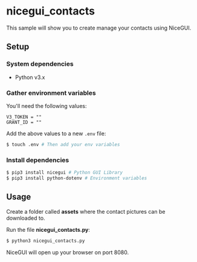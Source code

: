 # nicegui_contacts

This sample will show you to create manage your contacts using NiceGUI.

## Setup

### System dependencies

- Python v3.x

### Gather environment variables

You'll need the following values:

```text
V3_TOKEN = ""
GRANT_ID = ""
```

Add the above values to a new `.env` file:

```bash
$ touch .env # Then add your env variables
```

### Install dependencies

```bash
$ pip3 install nicegui # Python GUI Library
$ pip3 install python-dotenv # Environment variables
```

## Usage

Create a folder called **assets** where the contact pictures can be downloaded to.

Run the file **nicegui_contacts.py**:

```bash
$ python3 nicegui_contacts.py
```

NiceGUI will open up your browser on port 8080.

